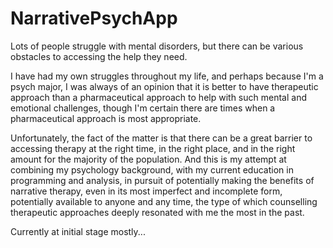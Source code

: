 # NarrativePsychApp

Lots of people struggle with mental disorders, but there can be various obstacles to accessing the help they need.

I have had my own struggles throughout my life, and perhaps because I'm a psych major, I was always of an opinion that it is better to have therapeutic approach than a pharmaceutical approach to help with such mental and emotional challenges, though I'm certain there are times when a pharmaceutical approach is most appropriate.

Unfortunately, the fact of the matter is that there can be a great barrier to accessing therapy at the right time, in the right place, and in the right amount for the majority of the population. And this is my attempt at combining my psychology background, with my current education in programming and analysis, in pursuit of potentially making the benefits of narrative therapy, even in its most imperfect and incomplete form, potentially available to anyone and any time, the type of which counselling therapeutic approaches deeply resonated with me the most in the past.

Currently at initial stage mostly...
